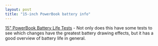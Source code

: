 ```yaml
---
layout: post
title: "15-inch PowerBook battery info"
---
```




<a href="http://girr.org/random_stuff/pb15_battery_life.html">15" PowerBook Battery Life Tests</a> - Not only does this have some tests to see which changes have the greatest battery drawing effects, but it has a good overview of battery life in general.


